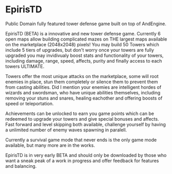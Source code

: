 EpirisTD
=================

Public Domain fully featured tower defense game built on top of AndEngine.

EpirisTD (BETA) is a innovative and new tower defense game. Currently 6 open maps allow building complicated mazes on THE largest maps available on the marketplace (2048x2048) pixels! You may build 50 Towers which include 5 tiers of upgrades, but don't worry once your towers are fully upgraded you may invidivualy boost stats and functionality of your towers, including damage, range, speed, affects, purity and finally access to each towers ULTIMATE.

Towers offer the most unique attacks on the marketplace, some will root enemies in place, stun them completely or silence them to prevent them from casting abilities. Did I mention your enemies are intelligent hordes of wizards and swordsman, who have unique abilities themselves, including removing your stuns and snares, healing eachother and offering boosts of speed or teleportation.

Achievements can be unlocked to earn you game points which can be redeemed to upgrade your towers and give special bonuses and affects. Fast forward and level skipping both available, challenge yourself by having a unlimited number of enemy waves spawning in paralell.

Currently a survival game mode that never ends is the only game mode available, but many more are in the works.

EpirisTD is in very early BETA and should only be downloaded by those who want a sneak peak of a work in progress and offer feedback for features and balancing.

